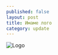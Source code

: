 ```yaml
---
published: false
layout: post
title: Имаме лого
category: update
---
```


![Logo](/http://www.gravatar.com/avatar/3dc2514cfaa8dbe3e0bf860dc610899d?s=255)